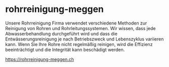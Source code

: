 # rohrreinigung-meggen
Unsere Rohrreinigung Firma verwendet verschiedene Methoden zur Reinigung von Rohren und Rohrleitungssystemen. Wir wissen, dass jede Abwasserbehandlung durchgeführt wird und dass die Entwässerungsreinigung je nach Betriebszweck und Lebenszyklus variieren kann. Wenn Sie Ihre Rohre nicht regelmäßig reinigen, wird die Effizienz beeinträchtigt und die Integrität kann beschädigt werden.

https://rohrreinigung-meggen.ch
